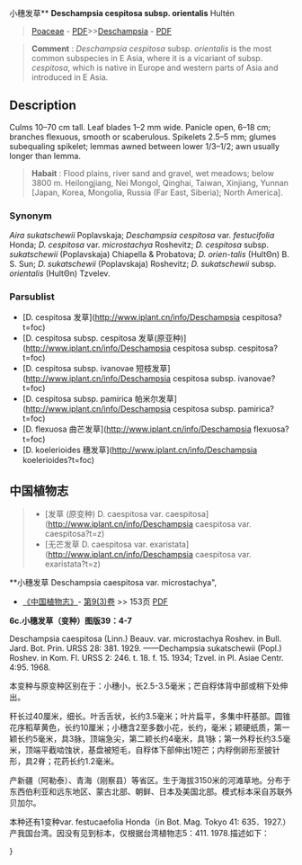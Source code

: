 小穗发草** **Deschampsia cespitosa subsp. orientalis** Hultén

> [Poaceae](http://www.iplant.cn/info/Poaceae?t=foc) - [PDF](http://www.iplant.cn/foc/pdf/Poaceae.pdf)>>[Deschampsia](http://www.iplant.cn/info/Deschampsia?t=foc) - [PDF](http://www.iplant.cn/foc/pdf/Deschampsia.pdf)


> **Comment** : 
> *Deschampsia cespitosa* subsp. *orientalis* is the most common subspecies in E Asia, where it is a vicariant of subsp. *cespitosa*, which is native in Europe and western parts of Asia and introduced in E Asia.

## Description

Culms 10–70 cm tall. Leaf blades 1–2 mm wide. Panicle open, 6–18 cm; branches flexuous, smooth or scaberulous. Spikelets 2.5–5 mm; glumes subequaling spikelet; lemmas awned between lower 1/3–1/2; awn usually longer than lemma.


> **Habait** : 
> Flood plains, river sand and gravel, wet meadows; below 3800 m. Heilongjiang, Nei Mongol, Qinghai, Taiwan, Xinjiang, Yunnan [Japan, Korea, Mongolia, Russia (Far East, Siberia); North America].

### Synonym
*Aira sukatschewii* Poplavskaja; *Deschampsia cespitosa* var. *festucifolia* Honda; *D. cespitosa* var. *microstachya* Roshevitz; *D. cespitosa* subsp. *sukatschewii* (Poplavskaja) Chiapella & Probatova; *D. orien-talis* (HultΘn) B. S. Sun; *D. sukatschewii* (Poplavskaja) Roshevitz; *D. sukatschewii* subsp. *orientalis* (HultΘn) Tzvelev.

### Parsublist

* [D.  cespitosa  发草](http://www.iplant.cn/info/Deschampsia cespitosa?t=foc)
* [D.  cespitosa subsp. cespitosa  发草(原亚种)](http://www.iplant.cn/info/Deschampsia cespitosa subsp. cespitosa?t=foc)
* [D.  cespitosa subsp. ivanovae  短枝发草](http://www.iplant.cn/info/Deschampsia cespitosa subsp. ivanovae?t=foc)
* [D.  cespitosa subsp. pamirica  帕米尔发草](http://www.iplant.cn/info/Deschampsia cespitosa subsp. pamirica?t=foc)
* [D.  flexuosa  曲芒发草](http://www.iplant.cn/info/Deschampsia flexuosa?t=foc)
* [D.  koelerioides  穗发草](http://www.iplant.cn/info/Deschampsia koelerioides?t=foc)

## 中国植物志

> * [发草 (原变种)  D.  caespitosa var. caespitosa](http://www.iplant.cn/info/Deschampsia caespitosa var. caespitosa?t=z)
> * [无芒发草  D.  caespitosa var. exaristata](http://www.iplant.cn/info/Deschampsia caespitosa var. exaristata?t=z)


**小穗发草 Deschampsia caespitosa var. microstachya",


* [《中国植物志》](http://www.iplant.cn/frps)- [第9(3)卷](http://www.iplant.cn/frps/vol/9(3)) >> 153页 [PDF](http://www.iplant.cn/frps/pdf/9(3)/153c.pdf)

**6c.小穗发草（变种）图版39：4-7**

Deschampsia caespitosa (Linn.) Beauv. var. microstachya Roshev. in Bull. Jard. Bot. Prin. URSS 28: 381. 1929. ——Dechampsia sukatschewii (Popl.) Roshev. in Kom. Fl. URSS 2: 246. t. 18. f. 15. 1934; Tzvel. in Pl. Asiae Centr. 4:95. 1968.

本变种与原变种区别在于：小穗小，长2.5-3.5毫米；芒自稃体背中部或稍下处伸出。

秆长过40厘米，细长。叶舌舌状，长约3.5毫米；叶片扁平，多集中秆基部。圆锥花序稻草黄色，长约10厘米；小穗含2至多数小花，长约，毫米；颖硬纸质，第一颖长约5毫米，具3脉，顶端急尖，第二颖长约4毫米，具1脉；第一外稃长约3.5毫米，顶端平截啮蚀状，基盘被短毛，自稃体下部伸出1短芒；内稃倒卵形至披针形，具2脊；花药长约1.2毫米。

产新疆（阿勒泰）、青海（刚察县）等省区。生于海拔3150米的河滩草地。分布于东西伯利亚和远东地区、蒙古北部、朝鲜、日本及美国北部。模式标本采自苏联外贝加尔。

本种还有1变种var. festucaefolia Honda（in Bot. Mag. Tokyo 41: 635．1927.）产我国台湾。因没有见到标本，仅根据台湾植物志5：411. 1978.描述如下：

}